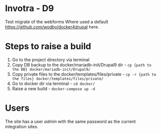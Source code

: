 # Invotra - D9

Test migrate of the webforms
Where used a default https://github.com/wodby/docker4drupal here.

# Steps to raise a build

1. Go to the project directory via terminal
2. Copy DB backup to the docker/mariadb-init/Drupal9 dir - `cp {path to the DB} docker/mariadb-init/Drupal9/`
3. Copy private files to the docker/templates/files/private - `cp -r {path to the files} docker/templates/files/private/`
4. Go to docker dir via terminal - `cd docker/`
5. Raise a new build  - `docker-compose up -d`

# Users

The site has a user *admin* with the same password as the current integration sites.